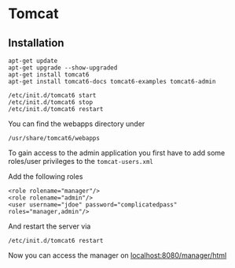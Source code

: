 # Tomcat #

## Installation ##

	apt-get update
	apt-get upgrade --show-upgraded
	apt-get install tomcat6
	apt-get install tomcat6-docs tomcat6-examples tomcat6-admin

	/etc/init.d/tomcat6 start
	/etc/init.d/tomcat6 stop
	/etc/init.d/tomcat6 restart

You can find the webapps directory under

	/usr/share/tomcat6/webapps

To gain access to the admin application you first have to add some roles/user privileges to the `tomcat-users.xml`

Add the following roles

	<role rolename="manager"/>
	<role rolename="admin"/>
	<user username="jdoe" password="complicatedpass" roles="manager,admin"/>

And restart the server via

	/etc/init.d/tomcat6 restart

Now you can access the manager on [localhost:8080/manager/html](localhost:8080/manager/html)
